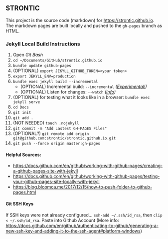 ## STRONTIC

This project is the source code (markdown) for https://strontic.github.io. The markdown pages are built locally and pushed to the `gh-pages` branch as HTML.

### Jekyll Local Build Instructions

1. Open *Git Bash*
2. `cd ~/Documents/GitHub/strontic.github.io`
3. `bundle update github-pages`
4. (OPTIONAL) `export JEKYLL_GITHUB_TOKEN=<your token>`
5. `export JEKYLL_ENV=production`
6. `bundle exec jekyll build --incremental`
    * (OPTIONAL) Incremental build: `--incremental` *([Experimental!](https://jekyllrb.com/docs/configuration/incremental-regeneration/))*
    * (OPTIONAL) Listen for changes: `--watch` *([Info](https://jekyllrb.com/docs/installation/windows/#auto-regeneration))*
7. (OPTIONAL) for testing what it looks like in a browser: `bundle exec jekyll serve`
8. `cd Docs`
9. `git init`
10. `git add .`
11. (NOT NEEDED) `touch .nojekyll`
12. `git commit -m "Add Lastest GH-PAGES Files"`
13. (OPTIONAL?) `git remote add origin git@github.com:strontic/strontic.github.io.git`
14. `git push --force origin master:gh-pages`

#### Helpful Sources:
- https://docs.github.com/en/github/working-with-github-pages/creating-a-github-pages-site-with-jekyll
- https://docs.github.com/en/github/working-with-github-pages/testing-your-github-pages-site-locally-with-jekyll
- https://blog.bloomca.me/2017/12/15/how-to-push-folder-to-github-pages.html

#### Git SSH Keys

If SSH keys were not already configured... `ssh-add ~/.ssh/id_rsa`, then `clip < ~/.ssh/id_rsa`. Paste into Github Account (More info: https://docs.github.com/en/github/authenticating-to-github/generating-a-new-ssh-key-and-adding-it-to-the-ssh-agent#platform-windows)
